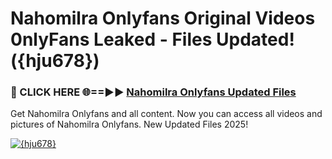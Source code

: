 # Nahomilra Onlyfans Original Videos 0nlyFans Leaked - Files Updated! ({hju678})

<h3>🔴 CLICK HERE 🌐==►► <a href="https://tinyurl.com/ms9xzufz" rel="nofollow">Nahomilra Onlyfans Updated Files</a></h3>

Get Nahomilra Onlyfans and all content. Now you can access all videos and pictures of Nahomilra Onlyfans. New Updated Files 2025!

[![{hju678}](https://i.imgur.com/PQ7UWWw.gif)](https://tinyurl.com/ms9xzufz)